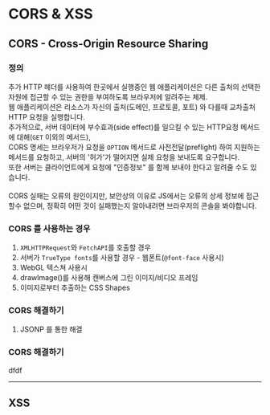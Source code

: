 # CORS & XSS

## CORS - Cross-Origin Resource Sharing

### 정의
추가 HTTP 헤더를 사용하여 한곳에서 실행중인 웹 애플리케이션은 다른 출처의 선택한 자원에 접근할 수 있는 권한을 부여하도록 브라우저에 알려주는 체제. <br>
웹 애플리케이션은 리소스가 자신의 출처(도메인, 프로토콜, 포트) 와 다를때 교차출처 HTTP 요청을 실행합니다.<br>
추가적으로, 서버 데이터에 부수효과(side effect)를 일으킬 수 있는 HTTP요청 메서드에 대해(`GET` 이외의 메서드),<br>
CORS 명세는 브라우저가 요청을 `OPTION` 메서드로 사전전달(preflight) 하여 지원하는 메서드를 요청하고, 서버의 '허가'가 떨어지면 실제 요청을 보내도록 요구합니다.
<br>
또한 서버는 클라이언트에게 요청에 "인증정보" 를 함께 보내야 한다고 알려줄 수도 있습니다.
<br><br>
CORS 실패는 오류의 원인이지만, 보안상의 이유로 JS에서는 오류의 상세 정보에 접근할수 없으며, 정확히 어떤 것이 실패했는지 알아내려면 브라우저의 콘솔을 봐야합니다.


### CORS 를 사용하는 경우

1. `XMLHTTPRequest`와 `FetchAPI`를 호출할 경우
2. 서버가 `TrueType fonts`를 사용할 경우 - 웹폰트(`@font-face` 사용시)
3. WebGL 텍스쳐 사용시
4. drawImage()를 사용해 캔버스에 그린 이미지/비디오 프레임
5. 이미지로부터 추출하는 CSS Shapes


### CORS 해결하기

1. JSONP 를 통한 해결
### CORS 해결하기






dfdf

-----------------

## XSS
